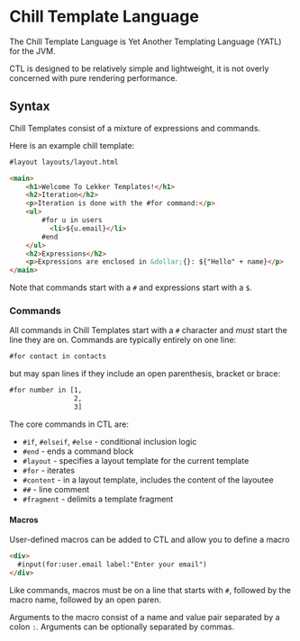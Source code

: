 # Chill Template Language

The Chill Template Language is Yet Another Templating Language (YATL) for the JVM.  

CTL is designed to be relatively simple and lightweight, it is not overly concerned with pure rendering performance.

## Syntax

Chill Templates consist of a mixture of expressions and commands.  

Here is an example chill template:

```html
#layout layouts/layout.html 

<main>
    <h1>Welcome To Lekker Templates!</h1>
    <h2>Iteration</h2>
    <p>Iteration is done with the #for command:</p>
    <ul>
        #for u in users
          <li>${u.email}</li>
        #end
    </ul>
    <h2>Expressions</h2>
    <p>Expressions are enclosed in &dollar;{}: ${"Hello" + name}</p>
</main>
```

Note that commands start with a `#` and expressions start with a `$`. 

### Commands

All commands in Chill Templates start with a `#` character and *must* start the line they are on.  Commands are
typically entirely on one line:

```html
#for contact in contacts
```

but may span lines if they include an open parenthesis, bracket or brace:

```html
#for number in [1, 
                2,
                3]
```

The core commands in CTL are:

* `#if`, `#elseif`, `#else` - conditional inclusion logic
* `#end` - ends a command block
* `#layout` - specifies a layout template for the current template
* `#for` - iterates
* `#content` - in a layout template, includes the content of the layoutee
* `##` - line comment
* `#fragment` - delimits a template fragment

#### Macros

User-defined macros can be added to CTL and allow you to define a macro 

```html
<div>
  #input(for:user.email label:"Enter your email")
</div>
```

Like commands, macros must be on a line that starts with `#`, followed by the macro name, followed by an open paren.

Arguments to the macro consist of a name and value pair separated by a colon `:`.  Arguments can be optionally separated
by commas.